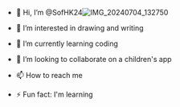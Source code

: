 - 👋 Hi, I’m @SofHK24![IMG_20240704_132750](https://github.com/SofHK24/SofHK24/assets/174808059/2e3d60bf-0381-453c-a1c1-0a69e9762af5)

- 👀 I’m interested in drawing and writing 
- 🌱 I’m currently learning coding
- 💞️ I’m looking to collaborate on a children's app
- 📫 How to reach me
- ⚡ Fun fact: I'm learning 

<!---
SofHK24/SofHK24 is a ✨ special ✨ repository because its `README.md` (this file) appears on your GitHub profile.
You can click the Preview link to take a look at your changes.
--->
